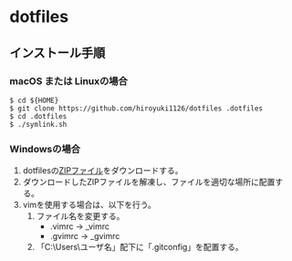 # dotfiles

## インストール手順

### macOS または Linuxの場合

```
$ cd ${HOME}
$ git clone https://github.com/hiroyuki1126/dotfiles .dotfiles
$ cd .dotfiles
$ ./symlink.sh
```

### Windowsの場合

1. dotfilesの[ZIPファイル](https://github.com/hiroyuki1126/dotfiles/archive/master.zip)をダウンロードする。
1. ダウンロードしたZIPファイルを解凍し、ファイルを適切な場所に配置する。
1. vimを使用する場合は、以下を行う。
    1. ファイル名を変更する。
        * .vimrc → _vimrc
        * .gvimrc → _gvimrc
    1. 「C:\Users\ユーザ名」配下に「.gitconfig」を配置する。
